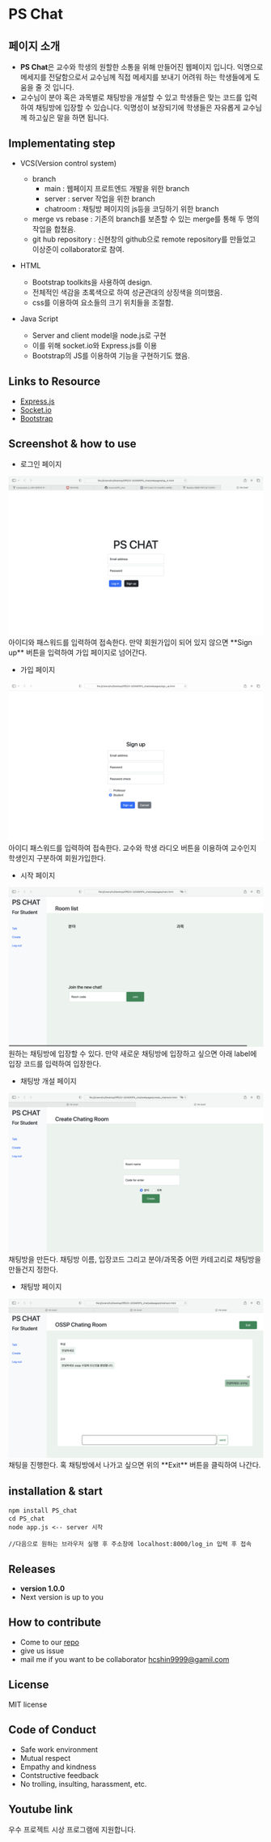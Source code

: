 # PS Chat

## 페이지 소개
- **PS Chat**은 교수와 학생의 원할한 소통을 위해 만들어진 웹페이지 입니다. 익명으로 메세지를 전달함으로서 교수님께 직접 메세지를 보내기 어려워 하는 학생들에게 도움을 줄 것 입니다.
- 교수님이 분야 혹은 과목별로 채팅방을 개설할 수 있고 학생들은 맞는 코드를 입력하여 채팅방에 입장할 수 있습니다.
익명성이 보장되기에 학생들은 자유롭게 교수님께 하고싶은 말을 하면 됩니다.

## Implementating step
- VCS(Version control system)
    - branch
        - main : 웹페이지 프로트엔드 개발을 위한 branch
        - server : server 작업을 위한 branch
        - chatroom : 채팅방 페이지의 js등을 코딩하기 위한 branch
    - merge vs rebase : 기존의 branch를 보존할 수 있는 merge를 통해 두 명의 작업을 합쳤음.
    - git hub repository : 신현창의 github으로 remote repository를 만들었고 이상준이 collaborator로 참여.
- HTML
    - Bootstrap toolkits을 사용하여 design.
    - 전체적인 색감을 초록색으로 하여 성균관대의 상징색을 의미했음.
    - css를 이용하여 요소들의 크기 위치들을 조절함.

- Java Script
    - Server and client model을 node.js로 구현
    - 이를 위해 socket.io와 Express.js를 이용
    - Bootstrap의 JS를 이용하여 기능을 구현하기도 했음. 

## Links to Resource
- [Express.js](https://expressjs.com/ko/)
- [Socket.io](https://socket.io)
- [Bootstrap](https://getbootstrap.kr)

## Screenshot & how to use
- 로그인 페이지
<img src="./screenshot/login.png">
아이디와 패스워드를 입력하여 접속한다. 만약 회원가입이 되어 있지 않으면 **Sign up** 버튼을 입력하여 가입 페이지로 넘어간다.

- 가입 페이지
<img src="./screenshot/signup.png">
아이디 패스워드를 입력하여 접속한다. 교수와 학생 라디오 버튼을 이용하여 교수인지 학생인지 구분하여 회원가입한다.

- 시작 페이지
<img src="./screenshot/main.png">
원하는 채팅방에 입장할 수 있다. 만약 새로운 채팅방에 입장하고 싶으면 아래 label에 입장 코드를 입력하여 입장한다.

- 채팅방 개설 페이지
 <img src="./screenshot/create.png">
채팅방을 만든다. 채팅방 이름, 입장코드 그리고 분야/과목중 어떤 카테고리로 채팅방을 만들건지 정한다.

- 채팅방 페이지
 <img src="./screenshot/chatroom.png">
채팅을 진행한다. 혹 채팅방에서 나가고 싶으면 위의 **Exit** 버튼을 클릭하여 나간다.

## installation & start
    npm install PS_chat
    cd PS_chat
    node app.js <-- server 시작

    //다음으로 원하는 브라우저 실행 후 주소창에 localhost:8000/log_in 입력 후 접속

## Releases
- **version 1.0.0**
- Next version is up to you
    
## How to contribute
- Come to our [repo](https://github.com/hcsworld/PS_chat)
- give us issue
- mail me if you want to be collaborator
hcshin9999@gamil.com

## License

MIT license

## Code of Conduct

- Safe work environment
- Mutual respect
- Empathy and kindness
- Contstructive feedback
- No trolling, insulting, harassment, etc.

## Youtube link





우수 프로젝트 시상 프로그램에 지원합니다.